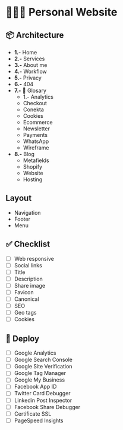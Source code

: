 # 👨🏻‍💻 Personal Website

## 📦 Architecture
- **1.-** Home
- **2.-** Services
- **3.-** About me
- **4.-** Workflow
- **5.-** Privacy
- **6.-** 404
- **7.-**  📁 Glosary
	- 1.- Analytics
	- Checkout
	- Conekta
	- Cookies
	- Ecommerce
	- Newsletter
	- Payments
	- WhatsApp
	- Wireframe
- **8.-** Blog
	- Metafields
	- Shopify
	- Website
	- Hosting


## Layout
- Navigation
- Footer
- Menu

## ✅ Checklist
- [ ] Web responsive
- [ ] Social links
- [ ] Title
- [ ] Description
- [ ] Share image
- [ ] Favicon
- [ ] Canonical
- [ ] SEO
- [ ] Geo tags
- [ ] Cookies

## 🚀 Deploy
- [ ] Google Analytics
- [ ] Google Search Console
- [ ] Google Site Verification
- [ ] Google Tag Manager
- [ ] Google My Business
- [ ] Facebook App ID
- [ ] Twitter Card Debugger
- [ ] Linkedin Post Inspector
- [ ] Facebook Share Debugger
- [ ] Certificate SSL
- [ ] PageSpeed Insights